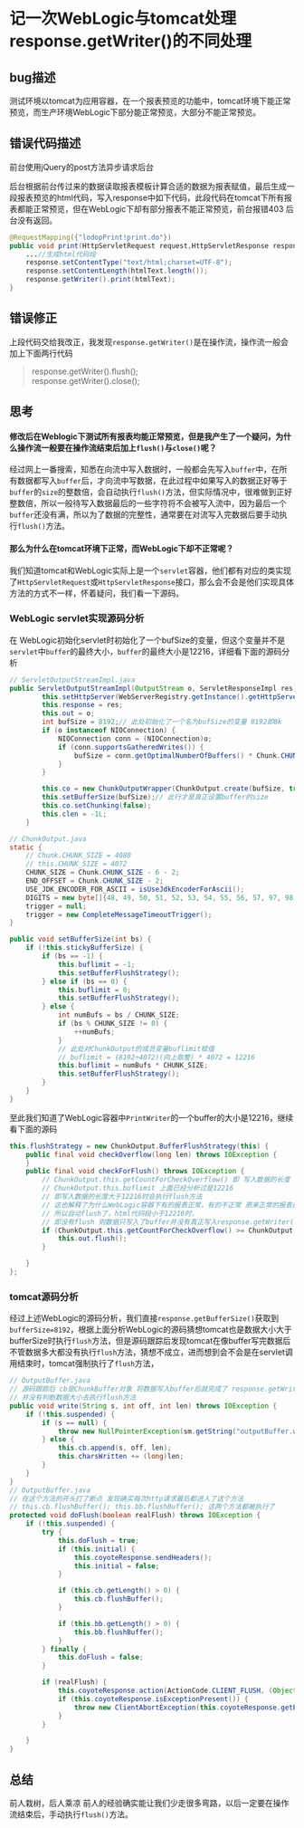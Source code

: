 # 记一次WebLogic与tomcat处理response.getWriter()的不同处理

## bug描述
测试环境以tomcat为应用容器，在一个报表预览的功能中，tomcat环境下能正常预览，而生产环境WebLogic下部分能正常预览，大部分不能正常预览。

## 错误代码描述
前台使用jQuery的post方法异步请求后台

后台根据前台传过来的数据读取报表模板计算合适的数据为报表赋值，最后生成一段报表预览的html代码，写入response中如下代码，此段代码在tomcat下所有报表都能正常预览，但在WebLogic下却有部分报表不能正常预览，前台报错403 后台没有返回。
```java
@RequestMapping({"lodopPrint!print.do"})
public void print(HttpServletRequest request,HttpServletResponse response) throws Exception {
    ...//生成html代码段
    response.setContentType("text/html;charset=UTF-8");
    response.setContentLength(htmlText.length());
    response.getWriter().print(htmlText);
}
```
## 错误修正
上段代码交给我改正，我发现`response.getWriter()`是在操作流，操作流一般会加上下面两行代码
> response.getWriter().flush();\
> response.getWriter().close();

## 思考
#### 修改后在Weblogic下测试所有报表均能正常预览，但是我产生了一个疑问，为什么操作流一般要在操作流结束后加上`flush()`与`close()`呢？

经过网上一番搜索，知悉在向流中写入数据时，一般都会先写入`buffer`中，在所有数据都写入`buffer`后，才向流中写数据，在此过程中如果写入的数据正好等于`buffer`的`size`的整数倍，会自动执行`flush()`方法，但实际情况中，很难做到正好整数倍，所以一般待写入数据最后的一些字符将不会被写入流中，因为最后一个`buffer`还没有满，所以为了数据的完整性，通常要在对流写入完数据后要手动执行`flush()`方法。

#### 那么为什么在tomcat环境下正常，而WebLogic下却不正常呢？
我们知道tomcat和WebLogic实际上是一个`servlet`容器，他们都有对应的类实现了`HttpServletRequest`或`HttpServletResponse`接口，那么会不会是他们实现具体方法的方式不一样，怀着疑问，我们看一下源码。

### WebLogic servlet实现源码分析
在 WebLogic初始化servlet时初始化了一个bufSize的变量，但这个变量并不是`servlet`中`buffer`的最终大小，`buffer`的最终大小是12216，详细看下面的源码分析
```java
// ServletOutputStreamImpl.java
public ServletOutputStreamImpl(OutputStream o, ServletResponseImpl res) {
        this.setHttpServer(WebServerRegistry.getInstance().getHttpServerManager().defaultHttpServer());
        this.response = res;
        this.out = o;
        int bufSize = 8192;// 此处初始化了一个名为bufSize的变量 8192即8k
        if (o instanceof NIOConnection) {
            NIOConnection conn = (NIOConnection)o;
            if (conn.supportsGatheredWrites()) {
                bufSize = conn.getOptimalNumberOfBuffers() * Chunk.CHUNK_SIZE;
            }
        }

        this.co = new ChunkOutputWrapper(ChunkOutput.create(bufSize, true, this.out, this));
        this.setBufferSize(bufSize);// 此行才是真正设置buffer的size
        this.co.setChunking(false);
        this.clen = -1L;
    }

// ChunkOutput.java
static {
    // Chunk.CHUNK_SIZE = 4080
    // this.CHUNK_SIZE = 4072
    CHUNK_SIZE = Chunk.CHUNK_SIZE - 6 - 2;
    END_OFFSET = Chunk.CHUNK_SIZE - 2;
    USE_JDK_ENCODER_FOR_ASCII = isUseJdkEncoderForAscii();
    DIGITS = new byte[]{48, 49, 50, 51, 52, 53, 54, 55, 56, 57, 97, 98, 99, 100, 101, 102};
    trigger = null;
    trigger = new CompleteMessageTimeoutTrigger();
}

public void setBufferSize(int bs) {
    if (!this.stickyBufferSize) {
        if (bs == -1) {
            this.buflimit = -1;
            this.setBufferFlushStrategy();
        } else if (bs == 0) {
            this.buflimit = 0;
            this.setBufferFlushStrategy();
        } else {
            int numBufs = bs / CHUNK_SIZE;
            if (bs % CHUNK_SIZE != 0) {
                ++numBufs;
            }
            // 此处对ChunkOutput的成员变量buflimit赋值
            // buflimit = (8192÷4072)(向上取整) * 4072 = 12216
            this.buflimit = numBufs * CHUNK_SIZE;
            this.setBufferFlushStrategy();
        }
    }
}
```
至此我们知道了WebLogic容器中`PrintWriter`的一个buffer的大小是12216，继续看下面的源码

```java
this.flushStrategy = new ChunkOutput.BufferFlushStrategy(this) {
    public final void checkOverflow(long len) throws IOException {
    }
    public final void checkForFlush() throws IOException {
        // ChunkOutput.this.getCountForCheckOverflow() 即 写入数据的长度
        // ChunkOutput.this.buflimit 上面已经分析过是12216
        // 即写入数据的长度大于12216时会执行flush方法
        // 这也解释了为什么WebLogic容器下有的报表正常，有的不正常 原来正常的报表的html代码段超过了12216
        // 所以自动flush了，html代码段小于12216时，
        // 即没有flush 则数据只写入了buffer并没有真正写入response.getWriter()的流中，所以前台response中没有返回值
        if (ChunkOutput.this.getCountForCheckOverflow() >= ChunkOutput.this.buflimit) {
            this.out.flush();
        }

    }
};
```

### tomcat源码分析
经过上述WebLogic的源码分析，我们直接`response.getBufferSize()`获取到`bufferSize=8192`，根据上面分析WebLogic的源码猜想tomcat也是数据大小大于bufferSize时执行`flush`方法，但是源码跟踪后发现tomcat在像buffer写完数据后不管数据多大都没有执行`flush`方法，猜想不成立，进而想到会不会是在servlet调用结束时，tomcat强制执行了`flush`方法，
```java
// OutputBuffer.java
// 源码跟踪后 cb是ChunkBuffer对象 将数据写入buffer后就完成了 response.getWriter().print(htmlText);
// 并没有判断数据大小去执行flush方法
public void write(String s, int off, int len) throws IOException {
    if (!this.suspended) {
        if (s == null) {
            throw new NullPointerException(sm.getString("outputBuffer.writeNull"));
        } else {
            this.cb.append(s, off, len);
            this.charsWritten += (long)len;
        }
    }
}
// OutputBuffer.java
// 在这个方法的开头打了断点 发现确实每次http请求最后都进入了这个方法
// this.cb.flushBuffer(); this.bb.flushBuffer(); 这两个方法都被执行了
protected void doFlush(boolean realFlush) throws IOException {
    if (!this.suspended) {
        try {
            this.doFlush = true;
            if (this.initial) {
                this.coyoteResponse.sendHeaders();
                this.initial = false;
            }

            if (this.cb.getLength() > 0) {
                this.cb.flushBuffer();
            }

            if (this.bb.getLength() > 0) {
                this.bb.flushBuffer();
            }
        } finally {
            this.doFlush = false;
        }

        if (realFlush) {
            this.coyoteResponse.action(ActionCode.CLIENT_FLUSH, (Object)null);
            if (this.coyoteResponse.isExceptionPresent()) {
                throw new ClientAbortException(this.coyoteResponse.getErrorException());
            }
        }

    }
}
```
## 总结
前人栽树，后人乘凉 前人的经验确实能让我们少走很多弯路，以后一定要在操作流结束后，手动执行`flush()`方法。